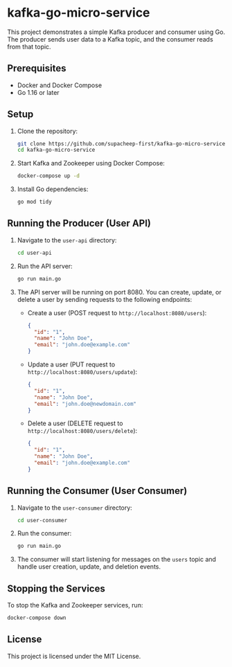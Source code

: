 # kafka-go-micro-service

This project demonstrates a simple Kafka producer and consumer using Go. The producer sends user data to a Kafka topic, and the consumer reads from that topic.

## Prerequisites

- Docker and Docker Compose
- Go 1.16 or later

## Setup

1. Clone the repository:

   ```sh
   git clone https://github.com/supacheep-first/kafka-go-micro-service.git
   cd kafka-go-micro-service
   ```

2. Start Kafka and Zookeeper using Docker Compose:

   ```sh
   docker-compose up -d
   ```

3. Install Go dependencies:
   ```sh
   go mod tidy
   ```

## Running the Producer (User API)

1. Navigate to the `user-api` directory:

   ```sh
   cd user-api
   ```

2. Run the API server:

   ```sh
   go run main.go
   ```

3. The API server will be running on port 8080. You can create, update, or delete a user by sending requests to the following endpoints:

   - Create a user (POST request to `http://localhost:8080/users`):

     ```json
     {
       "id": "1",
       "name": "John Doe",
       "email": "john.doe@example.com"
     }
     ```

   - Update a user (PUT request to `http://localhost:8080/users/update`):

     ```json
     {
       "id": "1",
       "name": "John Doe",
       "email": "john.doe@newdomain.com"
     }
     ```

   - Delete a user (DELETE request to `http://localhost:8080/users/delete`):
     ```json
     {
       "id": "1",
       "name": "John Doe",
       "email": "john.doe@example.com"
     }
     ```

## Running the Consumer (User Consumer)

1. Navigate to the `user-consumer` directory:

   ```sh
   cd user-consumer
   ```

2. Run the consumer:

   ```sh
   go run main.go
   ```

3. The consumer will start listening for messages on the `users` topic and handle user creation, update, and deletion events.

## Stopping the Services

To stop the Kafka and Zookeeper services, run:

```sh
docker-compose down
```

## License

This project is licensed under the MIT License.
